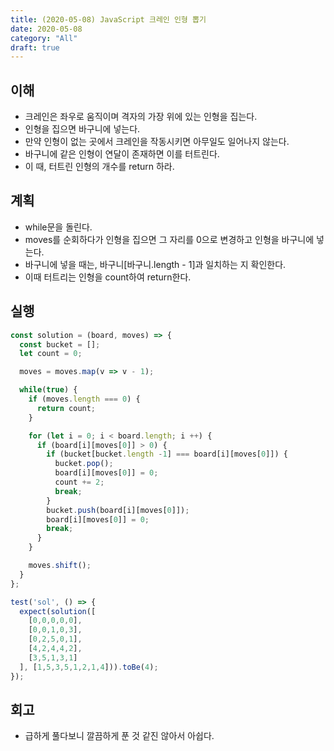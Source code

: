 ```yaml
---
title: (2020-05-08) JavaScript 크레인 인형 뽑기
date: 2020-05-08
category: "All"
draft: true
---
```


## 이해

- 크레인은 좌우로 움직이며 격자의 가장 위에 있는 인형을 집는다.
- 인형을 집으면 바구니에 넣는다.
- 만약 인형이 없는 곳에서 크레인을 작동시키면 아무일도 일어나지 않는다.
- 바구니에 같은 인형이 연달이 존재하면 이를 터트린다.
- 이 때, 터트린 인형의 개수를 return 하라.

## 계획

- while문을 돌린다.
- moves를 순회하다가 인형을 집으면 그 자리를 0으로 변경하고 인형을 바구니에 넣는다.
- 바구니에 넣을 때는, 바구니[바구니.length - 1]과 일치하는 지 확인한다.
- 이때 터트리는 인형을 count하여 return한다.

## 실행

```javascript
const solution = (board, moves) => {
  const bucket = [];
  let count = 0;

  moves = moves.map(v => v - 1);

  while(true) {
    if (moves.length === 0) {
      return count;
    }

    for (let i = 0; i < board.length; i ++) {
      if (board[i][moves[0]] > 0) {
        if (bucket[bucket.length -1] === board[i][moves[0]]) {
          bucket.pop();
          board[i][moves[0]] = 0;
          count += 2;
          break;
        }
        bucket.push(board[i][moves[0]]);
        board[i][moves[0]] = 0;
        break;
      }
    }

    moves.shift();
  }
};

test('sol', () => {
  expect(solution([
    [0,0,0,0,0],
    [0,0,1,0,3],
    [0,2,5,0,1],
    [4,2,4,4,2],
    [3,5,1,3,1]
  ], [1,5,3,5,1,2,1,4])).toBe(4);
});
```

## 회고

- 급하게 풀다보니 깔끔하게 푼 것 같진 않아서 아쉽다.
